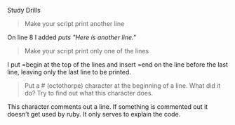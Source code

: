 
Study Drills
>Make your script print another line

On line 8 I added
*puts "Here is another line."*

>Make your script print only one of the lines

I put =begin at the top of the lines and insert 
=end on the line before the last line, leaving only the last line to be printed. 

>Put a # (octothorpe) character at the beginning of a line. What did it do? Try to find out what this character does.

This character comments out a line. If something is commented out it doesn't get used by ruby. It only serves to explain the code. 
